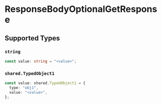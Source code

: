 # ResponseBodyOptionalGetResponse


## Supported Types

### `string`

```typescript
const value: string = "<value>";
```

### `shared.TypedObject1`

```typescript
const value: shared.TypedObject1 = {
  type: "obj1",
  value: "<value>",
};
```

